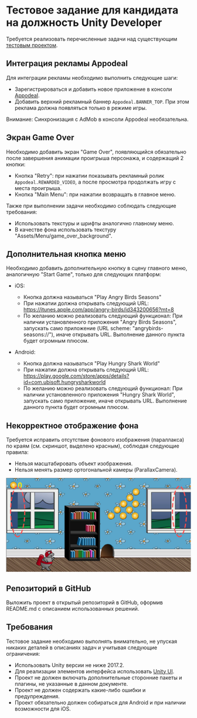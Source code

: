 # Тестовое задание для кандидата на должность Unity Developer

Требуется реализовать перечисленные задачи над существующим [тестовым проектом](project.zip).


## Интеграция рекламы Appodeal

Для интеграции рекламы необходимо выполнить следующие шаги:

- Зарегистрироваться и добавить новое приложение в консоли [Appodeal](https://www.appodeal.com).
- Добавить верхний рекламный баннер `Appodeal.BANNER_TOP`. При этом реклама должна появляться только в режиме игры.

Внимание: Синхронизация с AdMob в консоли Appodeal необязательна.


## Экран Game Over

Необходимо добавить экран "Game Over", появляющийся обязательно после завершения анимации проигрыша персонажа, и содержащий 2 кнопки:

- Кнопка "Retry": при нажатии показывать рекламный ролик `Appodeal.REWARDED_VIDEO`, а после просмотра продолжать игру с места проигрыша.
- Кнопка "Main Menu": при нажатии возвращать в главное меню.

Также при выполнении задачи необходимо соблюдать следующие требования:

- Использовать текстуры и шрифты аналогично главному меню.
- В качестве фона использовать текстуру "Assets/Menu/game_over_background".


## Дополнительная кнопка меню

Необходимо добавить дополнительную кнопку в сцену главного меню, аналогичную "Start Game", только для следующих платформ:

- iOS:
	- Кнопка должна называться "Play Angry Birds Seasons"
	- При нажатии должна открывать следующий URL: https://itunes.apple.com/app/angry-birds/id343200656?mt=8
 	- По желанию можно реализовать следующий функционал:
 		При наличии установленного приложения "Angry Birds Seasons", запускать само приложение (URL scheme: "angrybirds-seasons://"), иначе открывать URL.
 		Выполнение данного пункта будет огромным плюсом.


- Android:
	- Кнопка должна называться "Play Hungry Shark World"
	- При нажатии должна открывать следующий URL: https://play.google.com/store/apps/details?id=com.ubisoft.hungrysharkworld
	- По желанию можно реализовать следующий функционал:
		При наличии установленного приложения "Hungry Shark World", запускать само приложение, иначе открывать URL.
		Выполнение данного пункта будет огромным плюсом.


## Некорректное отображение фона

Требуется исправить отсутствие фонового изображения (параллакса) по краям (см. скриншот, выделено красным), соблюдая следующие правила:

- Нельзя масштабировать объект изображения.
- Нельзя менять размер ортогональной камеры (ParallaxCamera).
 
 
 ![Скриншот](Screenshot.jpg)


## Репозиторий в GitHub

Выложить проект в открытый репозиторий в GitHub, оформив README.md с описанием использованных решений.


## Требования

Тестовое задание необходимо выполнять внимательно, не упуская никаких деталей в описаниях
 задач и учитывая следующие ограничения:

- Использовать Unity версии не ниже 2017.2.
- Для реализации элементов интерфейса использовать [Unity UI](https://docs.unity3d.com/Manual/UISystem.html).
- Проект не должен включать дополнительные сторонние пакеты и плагины, не указанные в данном документе.
- Проект не должен содержать какие-либо ошибки и предупреждения.
- Проект обязательно должен собираться для Android и при наличии возможности для iOS.

